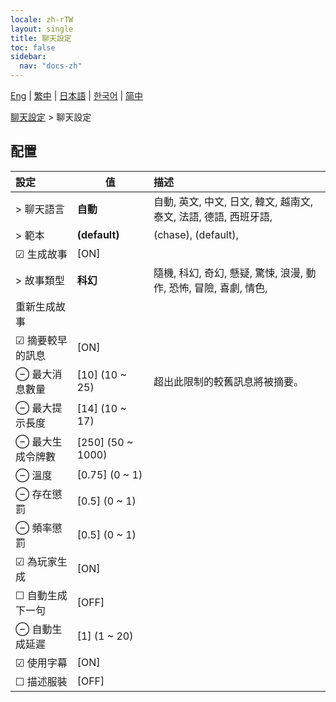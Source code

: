 ```yaml
---
locale: zh-rTW
layout: single
title: 聊天設定
toc: false
sidebar:
  nav: "docs-zh"
---
```

[Eng](/dancexr/menu/2025.5/chat/chat_settings) | [繁中](/tw/dancexr/menu/2025.5/chat/chat_settings) | [日本語](/jp/dancexr/menu/2025.5/chat/chat_settings) | [한국어](/kr/dancexr/menu/2025.5/chat/chat_settings) | [简中](/zh/dancexr/menu/2025.5/chat/chat_settings)

[聊天設定](../menu#聊天設定) > 聊天設定

## 配置

| 設定 | 值 | 描述 |
| :--- | --- | :--- |
| > 聊天語言 | **自動** | 自動, 英文, 中文, 日文, 韓文, 越南文, 泰文, 法語, 德語, 西班牙語,  |
| > 範本 | **(default)** | (chase), (default),  |
| ☑ 生成故事 | [ON] | 
| > 故事類型 | **科幻** | 隨機, 科幻, 奇幻, 懸疑, 驚悚, 浪漫, 動作, 恐怖, 冒險, 喜劇, 情色,  |
|  重新生成故事 || 
| ☑ 摘要較早的訊息 | [ON] | 
| ⊖ 最大消息數量 | [10] (10 ~ 25) | 超出此限制的較舊訊息將被摘要。
| ⊖ 最大提示長度 | [14] (10 ~ 17) | 
| ⊖ 最大生成令牌數 | [250] (50 ~ 1000) | 
| ⊖ 溫度 | [0.75] (0 ~ 1) | 
| ⊖ 存在懲罰 | [0.5] (0 ~ 1) | 
| ⊖ 頻率懲罰 | [0.5] (0 ~ 1) | 
| ☑ 為玩家生成 | [ON] | 
| ☐ 自動生成下一句 | [OFF] | 
| ⊖ 自動生成延遲 | [1] (1 ~ 20) | 
| ☑ 使用字幕 | [ON] | 
| ☐ 描述服裝 | [OFF] | 

